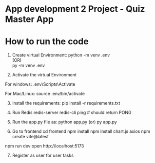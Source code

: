 
# App development 2 Project - Quiz Master App 
# How to run the code

1. Create virtual Environment:
python -m venv .env  
      (OR)  
py -m venv .env

2. Activate the virtual Environment

For windows:
.env\Scripts\Activate 

For Mac/Linux:
source .env/bin/activate

3. Install the requirements:
pip install -r requirements.txt

4. Run Redis
redis-server
redis-cli ping  # should return PONG

5. Run the app.py file as:
python app.py (or) py app.py

6. Go to frontend
cd frontend
npm install
npm install chart.js axios
npm create vite@latest

npm run dev
open http://localhost:5173

7. Register as user for user tasks



